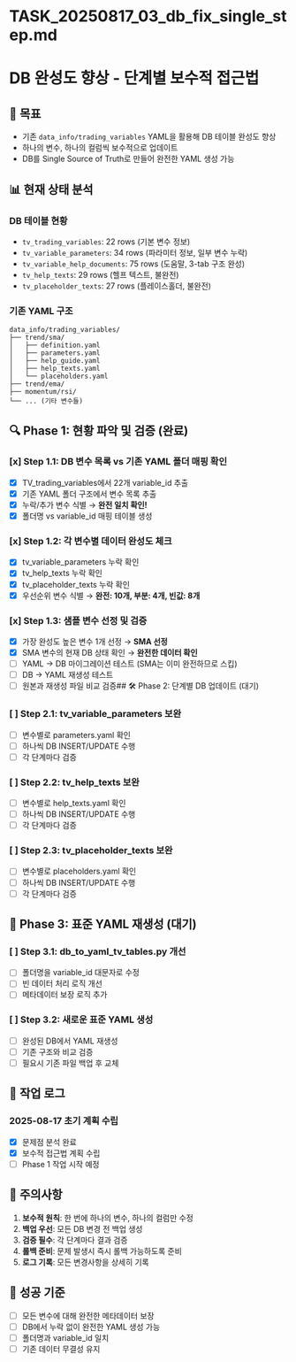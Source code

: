 # TASK_20250817_03_db_fix_single_step.md
# DB 완성도 향상 - 단계별 보수적 접근법

## 🎯 목표
- 기존 `data_info/trading_variables` YAML을 활용해 DB 테이블 완성도 향상
- 하나의 변수, 하나의 컬럼씩 보수적으로 업데이트
- DB를 Single Source of Truth로 만들어 완전한 YAML 생성 가능

## 📊 현재 상태 분석

### DB 테이블 현황
- `tv_trading_variables`: 22 rows (기본 변수 정보)
- `tv_variable_parameters`: 34 rows (파라미터 정보, 일부 변수 누락)
- `tv_variable_help_documents`: 75 rows (도움말, 3-tab 구조 완성)
- `tv_help_texts`: 29 rows (헬프 텍스트, 불완전)
- `tv_placeholder_texts`: 27 rows (플레이스홀더, 불완전)

### 기존 YAML 구조
```
data_info/trading_variables/
├── trend/sma/
│   ├── definition.yaml
│   ├── parameters.yaml
│   ├── help_guide.yaml
│   ├── help_texts.yaml
│   └── placeholders.yaml
├── trend/ema/
├── momentum/rsi/
└── ... (기타 변수들)
```

## 🔍 Phase 1: 현황 파악 및 검증 (완료)

### [x] Step 1.1: DB 변수 목록 vs 기존 YAML 폴더 매핑 확인
- [x] TV_trading_variables에서 22개 variable_id 추출
- [x] 기존 YAML 폴더 구조에서 변수 목록 추출
- [x] 누락/추가 변수 식별 → **완전 일치 확인!**
- [x] 폴더명 vs variable_id 매핑 테이블 생성

### [x] Step 1.2: 각 변수별 데이터 완성도 체크
- [x] tv_variable_parameters 누락 확인
- [x] tv_help_texts 누락 확인
- [x] tv_placeholder_texts 누락 확인
- [x] 우선순위 변수 식별 → **완전: 10개, 부분: 4개, 빈값: 8개**

### [x] Step 1.3: 샘플 변수 선정 및 검증
- [x] 가장 완성도 높은 변수 1개 선정 → **SMA 선정**
- [x] SMA 변수의 현재 DB 상태 확인 → **완전한 데이터 확인**
- [ ] YAML → DB 마이그레이션 테스트 (SMA는 이미 완전하므로 스킵)
- [ ] DB → YAML 재생성 테스트
- [ ] 원본과 재생성 파일 비교 검증## 🛠️ Phase 2: 단계별 DB 업데이트 (대기)

### [ ] Step 2.1: tv_variable_parameters 보완
- [ ] 변수별로 parameters.yaml 확인
- [ ] 하나씩 DB INSERT/UPDATE 수행
- [ ] 각 단계마다 검증

### [ ] Step 2.2: tv_help_texts 보완
- [ ] 변수별로 help_texts.yaml 확인
- [ ] 하나씩 DB INSERT/UPDATE 수행
- [ ] 각 단계마다 검증

### [ ] Step 2.3: tv_placeholder_texts 보완
- [ ] 변수별로 placeholders.yaml 확인
- [ ] 하나씩 DB INSERT/UPDATE 수행
- [ ] 각 단계마다 검증

## 🔄 Phase 3: 표준 YAML 재생성 (대기)

### [ ] Step 3.1: db_to_yaml_tv_tables.py 개선
- [ ] 폴더명을 variable_id 대문자로 수정
- [ ] 빈 데이터 처리 로직 개선
- [ ] 메타데이터 보장 로직 추가

### [ ] Step 3.2: 새로운 표준 YAML 생성
- [ ] 완성된 DB에서 YAML 재생성
- [ ] 기존 구조와 비교 검증
- [ ] 필요시 기존 파일 백업 후 교체

## 📝 작업 로그

### 2025-08-17 초기 계획 수립
- [x] 문제점 분석 완료
- [x] 보수적 접근법 계획 수립
- [ ] Phase 1 작업 시작 예정

## 🚨 주의사항

1. **보수적 원칙**: 한 번에 하나의 변수, 하나의 컬럼만 수정
2. **백업 우선**: 모든 DB 변경 전 백업 생성
3. **검증 필수**: 각 단계마다 결과 검증
4. **롤백 준비**: 문제 발생시 즉시 롤백 가능하도록 준비
5. **로그 기록**: 모든 변경사항을 상세히 기록

## 🎯 성공 기준

- [ ] 모든 변수에 대해 완전한 메타데이터 보장
- [ ] DB에서 누락 없이 완전한 YAML 생성 가능
- [ ] 폴더명과 variable_id 일치
- [ ] 기존 데이터 무결성 유지
